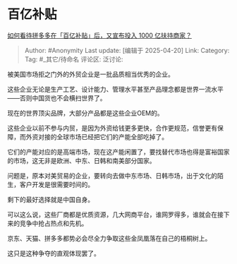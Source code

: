 # 百亿补贴
[如何看待拼多多在「百亿补贴」后，又宣布投入 1000 亿扶持商家？](https://www.zhihu.com/question/1893259912991191717/answer/1897364738008147582)

> Author: #Anonymity
> Last update: [编辑于 2025-04-20]
> Link:
> Category:
> Tag: #_其它/待命名
> 评论区:
> 泛讨论:

被美国市场拒之门外的外贸企业是一批品质相当优秀的企业。

这些企业无论是生产工艺、设计能力、管理水平甚至产品理念都是世界一流水平——否则中国货也不会横扫世界了。

现在的世界顶尖品牌，大部分产品都是这些企业OEM的。

这些企业以前不参与内贸，是因为外资给钱更多更快，合作更规范，信誉更有保障，而外资对接的全球市场已经把它们的产能全部吃掉了。

它们的产能对应的是高端市场，现在这产能闲置了，要找替代市场也得是富裕国家的市场，这无非是欧洲、中东、日韩和南美部分国家。

问题是，原本对美贸易的企业，要转向去做中东市场、日韩市场，出于文化的陌生，客户开发是很需要时间的。

剩下的最好选择就是中国自身。

可以这么说，这些厂商都是优质资源，几大网商平台，谁网罗得多，谁就会在接下来的竞争中抢占热点和先机。

京东、天猫、拼多多都势必会尽全力争取这些金凤凰落在自己的梧桐树上。

这只是这种争夺的直观体现罢了。
